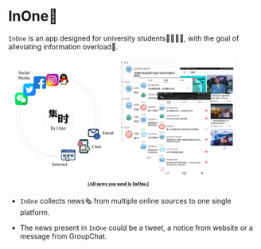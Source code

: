 # InOne🔮

`InOne` is an app designed for university students👩‍🎓🧑‍🎓, with the goal of alleviating information overload🤯.

<img src="/inone_poster.png" width = "90%" />


- `InOne` collects news🗞 from multiple online sources to one single platform. 

- The news present in `InOne` could be a tweet, a notice from website or a message from GroupChat.
